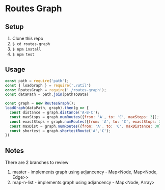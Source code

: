 Routes Graph
=============

Setup
------
1. Clone this repo
2. `$ cd routes-graph`
3. `$ npm install`
4. `$ npm test`

Usage
-----

```JavaScript
const path = require('path');
const { loadGraph } = require('./util')
const RoutesGraph = require('./routes-graph');
const dataPath = path.join(pathToData)

const graph = new RoutesGraph();
loadGraph(dataPath, graph).then(g => {
  const distance = graph.distance('A-B-C');
  const maxStops = graph.numRoutes({from: 'A', to: 'C', maxStops: 3});
  const exactStops = graph.numRoutes({from: 'A', to: 'C', exactStops: 3});
  const maxDist = graph.numRoutes({from: 'A', to: 'C', maxDistance: 30});
  const shortest = graph.shortestRoute('A','C');
})
```

Notes
-----
There are 2 branches to review
  1. master - implements graph using adjancency - Map<Node, Map<Node, Edge>>
  2. map-n-list - implements graph using adjancency - Map<Node, Array<Edge>>

